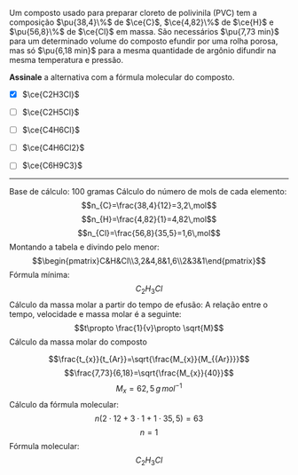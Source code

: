 Um composto usado para preparar cloreto de polivinila (PVC) tem a composição $\pu{38,4}\%$ de $\ce{C}$, $\ce{4,82}\%$ de $\ce{H}$ e $\pu{56,8}\%$ de $\ce{Cl}$ em massa. São necessários $\pu{7,73 min}$ para um determinado volume do composto efundir por uma rolha porosa, mas só $\pu{6,18 min}$ para a mesma quantidade de argônio difundir na mesma temperatura e pressão.

**Assinale** a alternativa com a fórmula molecular do composto.

- [x] $\ce{C2H3Cl}$
- [ ] $\ce{C2H5Cl}$
- [ ] $\ce{C4H6Cl}$
- [ ] $\ce{C4H6Cl2}$
- [ ] $\ce{C6H9C3}$


---

Base de cálculo: 100 gramas
Cálculo do número de mols de cada elemento:
$$n_{C}=\frac{38,4}{12}=3,2\,mol$$
$$n_{H}=\frac{4,82}{1}=4,82\,mol$$
$$n_{Cl}=\frac{56,8}{35,5}=1,6\,mol$$
Montando a tabela e divindo pelo menor:
$$\begin{pmatrix}C&H&Cl\\3,2&4,8&1,6\\2&3&1\end{pmatrix}$$
Fórmula mínima:
$$C_{2}H_{3}Cl$$
Cálculo da massa molar a partir do tempo de efusão:
A relação entre o tempo, velocidade e massa molar é a seguinte:
$$t\propto \frac{1}{v}\propto \sqrt{M}$$
Cálculo da massa molar do composto

$$\frac{t_{x}}{t_{Ar}}=\sqrt{\frac{M_{x}}{M_{{Ar}}}}$$
$$\frac{7,73}{6,18}=\sqrt{\frac{M_{x}}{40}}$$
$$M_{x}=62,5\,g\,mol^{-1}$$
Cálculo da fórmula molecular:
$$n(2\cdot12+3\cdot1+1\cdot35,5)=63$$
$$n=1$$
Fórmula molecular:
$$C_{2}H_{3}Cl$$
